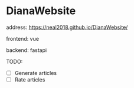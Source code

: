 # DianaWebsite

address: https://neal2018.github.io/DianaWebsite/

frontend: vue

backend: fastapi

TODO:

- [ ] Generate articles
- [ ] Rate articles